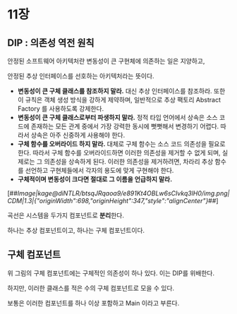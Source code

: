 # 11장

## DIP : 의존성 역전 원칙

안정된 소프트웨어 아키텍처란 변동성이 큰 구현체에 의존하는 일은 지양하고,

안정된 추상 인터페이스를 선호하는 아키텍처라는 뜻이다.

- **변동성이 큰 구체 클래스를 참조하지 말라.** 대신 추상 인터페이스를 참조하라. 또한 이 규칙은 객체 생성 방식을 강하게 제약하며, 일반적으로 추상 팩토리 Abstract Factory 를 사용하도록 강제한다.
- **변동성이 큰 구체 클래스로부터 파생하지 말라.** 정적 타입 언어에서 상속은 소스 코드에 존재하는 모든 관계 중에서 가장 강력한 동시에 뻣뻣해서 변경하기 어렵다. 따라서 상속은 아주 신중하게 사용해야 한다.
- **구체 함수를 오버라이드 하지 말라.** 대체로 구체 함수는 소스 코드 의존성을 필요로 한다. 따라서 구체 함수를 오버라이드하면 이러한 의존성을 제거할 수 없게 되며, 실제로는 그 의존성을 상속하게 된다. 이러한 의존성을 제거하려면, 차라리 추상 함수를 선언하고 구현체들에서 각자의 용도에 맞게 구현해야 한다.
- **구체적이며 변동성이 크다면 절대로 그 이름을 언급하지 말라.**

[##_Image|kage@diNTLR/btsqJRqaoa9/e891Kt4OBLw6sCIvkq3lH0/img.png|CDM|1.3|{"originWidth":698,"originHeight":347,"style":"alignCenter"}_##]

곡선은 시스템을 두가지 컴포넌트로 **분리**한다.

하나는 추상 컴포넌트이고, 하나는 구체 컴포넌트이다.

## 구체 컴포넌트

위 그림의 구체 컴포넌트에는 구체적인 의존성이 하나 있다. 이는 DIP를 위배한다.

하지만, 이러한 클래스를 적은 수의 구체 컴포넌트로 모을 수 있다.

보통은 이러한 컴포넌트를 하나 이상 포함하고 Main 이라고 부른다.
